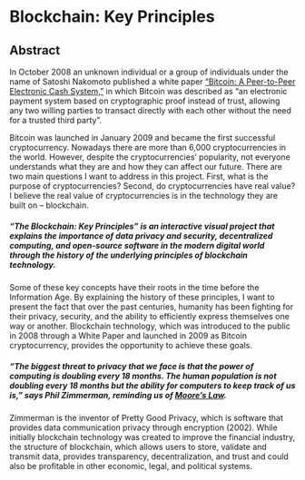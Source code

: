 # **Blockchain: Key Principles**

## Abstract
  In October 2008 an unknown individual or a group of individuals under the name of Satoshi Nakomoto published a white paper [“Bitcoin: A Peer-to-Peer Electronic Cash System,”](https://nakamotoinstitute.org/bitcoin/) in which Bitcoin was described as “an electronic payment system based on cryptographic proof instead of trust, allowing any two willing parties to transact directly with each other without the need for a trusted third party”. 

  Bitcoin was launched in January 2009 and became the first successful cryptocurrency. Nowadays there are more than 6,000 cryptocurrencies in the world. However, despite the cryptocurrencies’ popularity, not everyone understands what they are and how they can affect our future. There are two main questions I want to address in this project. First, what is the purpose of cryptocurrencies? Second, do cryptocurrencies have real value? I believe the real value of cryptocurrencies is in the technology they are built on – blockchain. 
  
  ##### “The Blockchain: Key Principles” is an interactive visual project that explains the importance of data privacy and security, decentralized computing, and open-source software in the modern digital world through the history of the underlying principles of blockchain technology.
  
  Some of these key concepts have their roots in the time before the Information Age. By explaining the history of these principles, I want to present the fact that over the past centuries, humanity has been fighting for their privacy, security, and the ability to efficiently express themselves one way or another. Blockchain technology, which was introduced to the public in 2008 through a White Paper and launched in 2009 as Bitcoin cryptocurrency, provides the opportunity to achieve these goals. 
  
  ##### “The biggest threat to privacy that we face is that the power of computing is doubling every 18 months. The human population is not doubling every 18 months but the ability for computers to keep track of us is,” says Phil Zimmerman, reminding us of [Moore’s Law](https://www.umsl.edu/~siegelj/information_theory/projects/Bajramovic/www.umsl.edu/_abdcf/Cs4890/link1.html). 
  Zimmerman is the inventor of Pretty Good Privacy, which is software that provides data communication privacy through encryption (2002). While initially blockchain technology was created to improve the financial industry, the structure of blockchain, which allows users to store, validate and transmit data, provides transparency, decentralization, and trust and could also be profitable in other economic, legal, and political systems.


